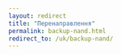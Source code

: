 ```yaml
---
layout: redirect
title: "Перенаправлення"
permalink: backup-nand.html
redirect_to: /uk/backup-nand/
---
```

